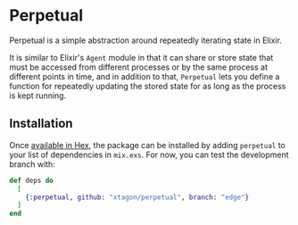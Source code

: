 # Perpetual

Perpetual is a simple abstraction around repeatedly iterating state in Elixir.

It is similar to Elixir's `Agent` module in that it can share or store state
that must be accessed from different processes or by the same process at
different points in time, and in addition to that, `Perpetual` lets you
define a function for repeatedly updating the stored state for as long as the
process is kept running.

## Installation

Once [available in Hex](https://hex.pm/docs/publish), the package can be installed
by adding `perpetual` to your list of dependencies in `mix.exs`. For now, you
can test the development branch with:

```elixir
def deps do
  [
    {:perpetual, github: "xtagon/perpetual", branch: "edge"}
  ]
end
```
